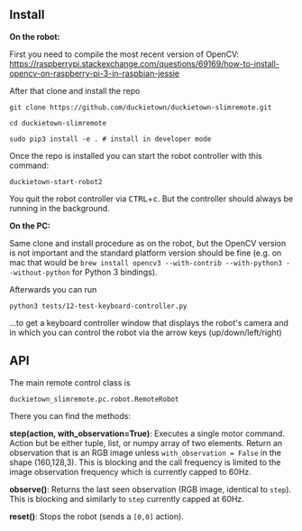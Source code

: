 ## Install

**On the robot:**

First you need to compile the most recent version of OpenCV: https://raspberrypi.stackexchange.com/questions/69169/how-to-install-opencv-on-raspberry-pi-3-in-raspbian-jessie

After that clone and install the repo

    git clone https://github.com/duckietown/duckietown-slimremote.git
    
    cd duckietown-slimremote
    
    sudo pip3 install -e . # install in developer mode
    
Once the repo is installed you can start the robot controller with this command:

    duckietown-start-robot2
    
You quit the robot controller via <kbd>CTRL</kbd>+<kbd>c</kbd>. But the controller should always be running in the background.
    
    
**On the PC:**

Same clone and install procedure as on the robot, but the OpenCV version is not important and the standard platform version should be fine (e.g. on mac that would be `brew install opencv3 --with-contrib --with-python3 --without-python` for Python 3 bindings). 

Afterwards you can run

    python3 tests/12-test-keyboard-controller.py
    
...to get a keyboard controller window that displays the robot's camera and in which you can control the robot via the arrow keys (up/down/left/right)


## API

The main remote control class is 

    duckietown_slimremote.pc.robot.RemoteRobot
    
There you can find the methods:

**step(action, with_observation=True)**:
 Executes a single motor command. Action but be either tuple, list, or numpy array of two elements. Return an observation that is an RGB image unless `with_observation = False` in the shape (160,128,3). This is blocking and the call frequency is limited to the image observation frequency which is currently capped to 60Hz.
 
**observe()**:
 Returns the last seen observation (RGB image, identical to `step`). This is blocking and similarly to `step` currently capped at 60Hz.
 
**reset()**:
 Stops the robot (sends a `[0,0]` action).


 

 


    

